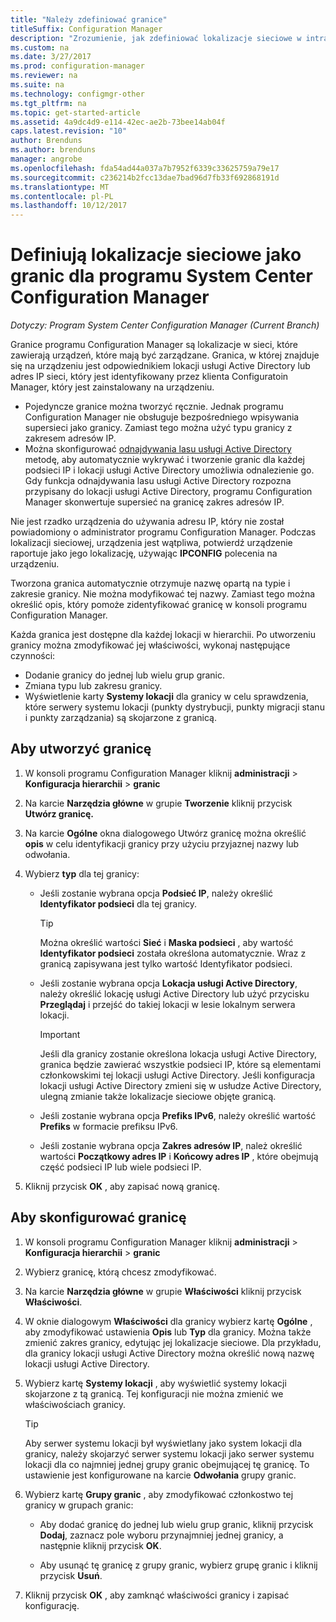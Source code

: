 ```yaml
---
title: "Należy zdefiniować granice"
titleSuffix: Configuration Manager
description: "Zrozumienie, jak zdefiniować lokalizacje sieciowe w intranecie, która może zawierać urządzeń, którymi chcesz zarządzać."
ms.custom: na
ms.date: 3/27/2017
ms.prod: configuration-manager
ms.reviewer: na
ms.suite: na
ms.technology: configmgr-other
ms.tgt_pltfrm: na
ms.topic: get-started-article
ms.assetid: 4a9dc4d9-e114-42ec-ae2b-73bee14ab04f
caps.latest.revision: "10"
author: Brenduns
ms.author: brenduns
manager: angrobe
ms.openlocfilehash: fda54ad44a037a7b7952f6339c33625759a79e17
ms.sourcegitcommit: c236214b2fcc13dae7bad96d7fb33f692868191d
ms.translationtype: MT
ms.contentlocale: pl-PL
ms.lasthandoff: 10/12/2017
---
```

# <a name="define-network-locations-as-boundaries-for-system-center-configuration-manager"></a>Definiują lokalizacje sieciowe jako granic dla programu System Center Configuration Manager

*Dotyczy: Program System Center Configuration Manager (Current Branch)*

Granice programu Configuration Manager są lokalizacje w sieci, które zawierają urządzeń, które mają być zarządzane. Granica, w której znajduje się na urządzeniu jest odpowiednikiem lokacji usługi Active Directory lub adres IP sieci, który jest identyfikowany przez klienta Configuratoin Manager, który jest zainstalowany na urządzeniu.
 - Pojedyncze granice można tworzyć ręcznie. Jednak programu Configuration Manager nie obsługuje bezpośredniego wpisywania supersieci jako granicy. Zamiast tego można użyć typu granicy z zakresem adresów IP.
 - Można skonfigurować [odnajdywania lasu usługi Active Directory](../../../../core/servers/deploy/configure/about-discovery-methods.md#bkmk_aboutForest) metodę, aby automatycznie wykrywać i tworzenie granic dla każdej podsieci IP i lokacji usługi Active Directory umożliwia odnalezienie go. Gdy funkcja odnajdywania lasu usługi Active Directory rozpozna przypisany do lokacji usługi Active Directory, programu Configuration Manager skonwertuje supersieć na granicę zakres adresów IP.  

Nie jest rzadko urządzenia do używania adresu IP, który nie został powiadomiony o administrator programu Configuration Manager. Podczas lokalizacji sieciowej, urządzenia jest wątpliwa, potwierdź urządzenie raportuje jako jego lokalizację, używając **IPCONFIG** polecenia na urządzeniu.  

Tworzona granica automatycznie otrzymuje nazwę opartą na typie i zakresie granicy. Nie można modyfikować tej nazwy. Zamiast tego można określić opis, który pomoże zidentyfikować granicę w konsoli programu Configuration Manager.  

Każda granica jest dostępne dla każdej lokacji w hierarchii. Po utworzeniu granicy można zmodyfikować jej właściwości, wykonaj następujące czynności:  
-   Dodanie granicy do jednej lub wielu grup granic.  
-   Zmiana typu lub zakresu granicy.  
-   Wyświetlenie karty **Systemy lokacji** dla granicy w celu sprawdzenia, które serwery systemu lokacji (punkty dystrybucji, punkty migracji stanu i punkty zarządzania) są skojarzone z granicą.  

## <a name="to-create-a-boundary"></a>Aby utworzyć granicę  

1.  W konsoli programu Configuration Manager kliknij **administracji** > **Konfiguracja hierarchii** > **granic**  

2.  Na karcie **Narzędzia główne** w grupie **Tworzenie** kliknij przycisk **Utwórz granicę.**  

3.  Na karcie **Ogólne** okna dialogowego Utwórz granicę można określić **opis** w celu identyfikacji granicy przy użyciu przyjaznej nazwy lub odwołania.  

4.  Wybierz **typ** dla tej granicy:  

    -   Jeśli zostanie wybrana opcja **Podsieć IP**, należy określić **Identyfikator podsieci** dla tej granicy.  
        > [!TIP]  
        >  Można określić wartości **Sieć** i **Maska podsieci** , aby wartość **Identyfikator podsieci** została określona automatycznie. Wraz z granicą zapisywana jest tylko wartość Identyfikator podsieci.  

    -   Jeśli zostanie wybrana opcja **Lokacja usługi Active Directory**, należy określić lokację usługi Active Directory lub użyć przycisku **Przeglądaj** i przejść do takiej lokacji w lesie lokalnym serwera lokacji.  

        > [!IMPORTANT]  
        >  Jeśli dla granicy zostanie określona lokacja usługi Active Directory, granica będzie zawierać wszystkie podsieci IP, które są elementami członkowskimi tej lokacji usługi Active Directory. Jeśli konfiguracja lokacji usługi Active Directory zmieni się w usłudze Active Directory, ulegną zmianie także lokalizacje sieciowe objęte granicą.  

    -   Jeśli zostanie wybrana opcja **Prefiks IPv6**, należy określić wartość **Prefiks** w formacie prefiksu IPv6.  

    -   Jeśli zostanie wybrana opcja **Zakres adresów IP**, należ określić wartości **Początkowy adres IP** i **Końcowy adres IP** , które obejmują część podsieci IP lub wiele podsieci IP.    

5.  Kliknij przycisk **OK** , aby zapisać nową granicę.  

## <a name="to-configure-a-boundary"></a>Aby skonfigurować granicę  

1.  W konsoli programu Configuration Manager kliknij **administracji** > **Konfiguracja hierarchii** > **granic**  

2.  Wybierz granicę, którą chcesz zmodyfikować.  

3.  Na karcie **Narzędzia główne** w grupie **Właściwości** kliknij przycisk **Właściwości**.  

4.  W oknie dialogowym **Właściwości** dla granicy wybierz kartę **Ogólne** , aby zmodyfikować ustawienia **Opis** lub **Typ** dla granicy. Można także zmienić zakres granicy, edytując jej lokalizacje sieciowe. Dla przykładu, dla granicy lokacji usługi Active Directory można określić nową nazwę lokacji usługi Active Directory.  

5.  Wybierz kartę **Systemy lokacji** , aby wyświetlić systemy lokacji skojarzone z tą granicą. Tej konfiguracji nie można zmienić we właściwościach granicy.  

    > [!TIP]  
    >  Aby serwer systemu lokacji był wyświetlany jako system lokacji dla granicy, należy skojarzyć serwer systemu lokacji jako serwer systemu lokacji dla co najmniej jednej grupy granic obejmującej tę granicę. To ustawienie jest konfigurowane na karcie **Odwołania** grupy granic.  

6.  Wybierz kartę **Grupy granic** , aby zmodyfikować członkostwo tej granicy w grupach granic:  

    -   Aby dodać granicę do jednej lub wielu grup granic, kliknij przycisk **Dodaj**, zaznacz pole wyboru przynajmniej jednej granicy, a następnie kliknij przycisk **OK**.  

    -   Aby usunąć tę granicę z grupy granic, wybierz grupę granic i kliknij przycisk **Usuń**.  

7.  Kliknij przycisk **OK** , aby zamknąć właściwości granicy i zapisać konfigurację.  
